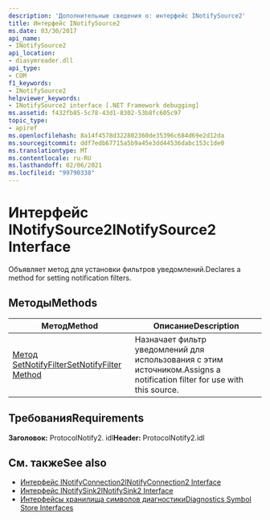 ```yaml
---
description: 'Дополнительные сведения о: интерфейс INotifySource2'
title: Интерфейс INotifySource2
ms.date: 03/30/2017
api_name:
- INotifySource2
api_location:
- diasymreader.dll
api_type:
- COM
f1_keywords:
- INotifySource2
helpviewer_keywords:
- INotifySource2 interface [.NET Framework debugging]
ms.assetid: f432fb85-5c78-43d1-8302-53b8fc605c97
topic_type:
- apiref
ms.openlocfilehash: 8a14f4578d322802360de35396c684d69e2d12da
ms.sourcegitcommit: ddf7edb67715a5b9a45e3dd44536dabc153c1de0
ms.translationtype: MT
ms.contentlocale: ru-RU
ms.lasthandoff: 02/06/2021
ms.locfileid: "99790338"
---
```

# <a name="inotifysource2-interface"></a><span data-ttu-id="1e7ec-103">Интерфейс INotifySource2</span><span class="sxs-lookup"><span data-stu-id="1e7ec-103">INotifySource2 Interface</span></span>

<span data-ttu-id="1e7ec-104">Объявляет метод для установки фильтров уведомлений.</span><span class="sxs-lookup"><span data-stu-id="1e7ec-104">Declares a method for setting notification filters.</span></span>  
  
## <a name="methods"></a><span data-ttu-id="1e7ec-105">Методы</span><span class="sxs-lookup"><span data-stu-id="1e7ec-105">Methods</span></span>  
  
|<span data-ttu-id="1e7ec-106">Метод</span><span class="sxs-lookup"><span data-stu-id="1e7ec-106">Method</span></span>|<span data-ttu-id="1e7ec-107">Описание</span><span class="sxs-lookup"><span data-stu-id="1e7ec-107">Description</span></span>|  
|------------|-----------------|  
|[<span data-ttu-id="1e7ec-108">Метод SetNotifyFilter</span><span class="sxs-lookup"><span data-stu-id="1e7ec-108">SetNotifyFilter Method</span></span>](inotifysource2-setnotifyfilter-method.md)|<span data-ttu-id="1e7ec-109">Назначает фильтр уведомлений для использования с этим источником.</span><span class="sxs-lookup"><span data-stu-id="1e7ec-109">Assigns a notification filter for use with this source.</span></span>|  
  
## <a name="requirements"></a><span data-ttu-id="1e7ec-110">Требования</span><span class="sxs-lookup"><span data-stu-id="1e7ec-110">Requirements</span></span>  

 <span data-ttu-id="1e7ec-111">**Заголовок:** ProtocolNotify2. idl</span><span class="sxs-lookup"><span data-stu-id="1e7ec-111">**Header:** ProtocolNotify2.idl</span></span>  
  
## <a name="see-also"></a><span data-ttu-id="1e7ec-112">См. также</span><span class="sxs-lookup"><span data-stu-id="1e7ec-112">See also</span></span>

- [<span data-ttu-id="1e7ec-113">Интерфейс INotifyConnection2</span><span class="sxs-lookup"><span data-stu-id="1e7ec-113">INotifyConnection2 Interface</span></span>](inotifyconnection2-interface.md)
- [<span data-ttu-id="1e7ec-114">Интерфейс INotifySink2</span><span class="sxs-lookup"><span data-stu-id="1e7ec-114">INotifySink2 Interface</span></span>](inotifysink2-interface.md)
- [<span data-ttu-id="1e7ec-115">Интерфейсы хранилища символов диагностики</span><span class="sxs-lookup"><span data-stu-id="1e7ec-115">Diagnostics Symbol Store Interfaces</span></span>](diagnostics-symbol-store-interfaces.md)
